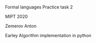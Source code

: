Formal languages Practice task 2

MIPT 2020

Zemerov Anton 

Earley Algorithm implementation in python  
